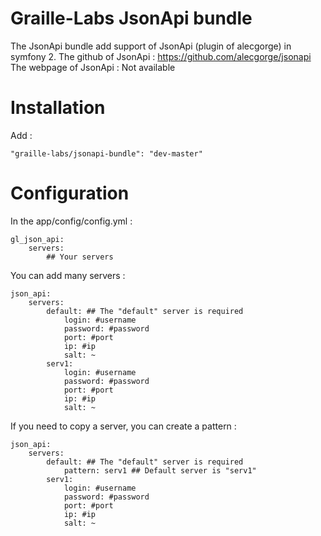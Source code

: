 Graille-Labs JsonApi bundle
=====================

The JsonApi bundle add support of JsonApi (plugin of alecgorge) in symfony 2.
The github of JsonApi : https://github.com/alecgorge/jsonapi
The webpage of JsonApi : Not available

Installation
============
Add :

```
"graille-labs/jsonapi-bundle": "dev-master"
```

Configuration
=============
In the app/config/config.yml :

```
gl_json_api:
    servers:
		## Your servers
```

You can add many servers :

```
json_api:
    servers:
        default: ## The "default" server is required
            login: #username
            password: #password
            port: #port
            ip: #ip
            salt: ~
        serv1:
            login: #username
            password: #password
            port: #port
            ip: #ip
            salt: ~
```

If you need to copy a server, you can create a pattern :
```
json_api:
    servers:
        default: ## The "default" server is required
            pattern: serv1 ## Default server is "serv1"
        serv1:
            login: #username
            password: #password
            port: #port
            ip: #ip
            salt: ~
```